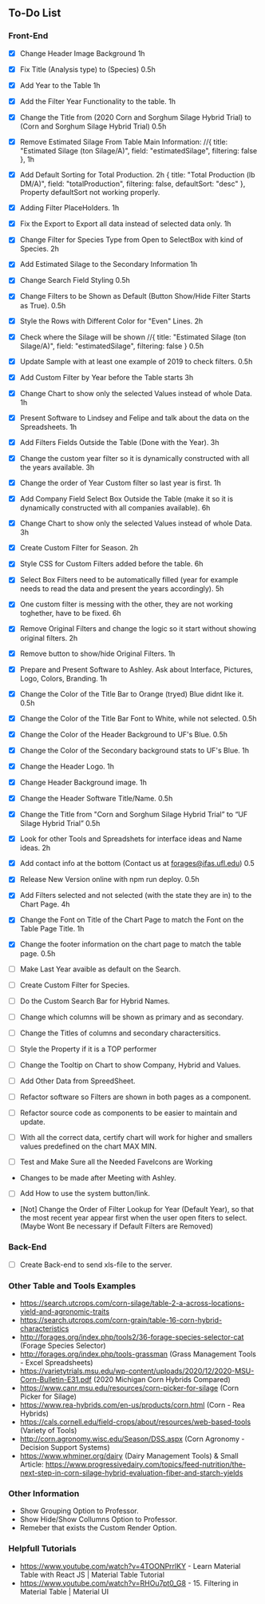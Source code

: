 ## To-Do List

### Front-End

- [X] Change Header Image Background 1h
- [X] Fix Title (Analysis type) to (Species) 0.5h
- [X] Add Year to the Table 1h
- [X] Add the Filter Year Functionality to the table. 1h
- [X] Change the Title from (2020 Corn and Sorghum Silage Hybrid Trial) to (Corn and Sorghum Silage Hybrid Trial) 0.5h
- [X] Remove Estimated Silage From Table Main Information: //{ title: "Estimated Silage (ton Silage/A)", field: "estimatedSilage", filtering: false }, 1h
- [X] Add Default Sorting for Total Production. 2h  { title: "Total Production (lb DM/A)", field: "totalProduction", filtering: false, defaultSort: "desc" }, Property defaultSort not working properly.
- [X] Adding Filter PlaceHolders. 1h
- [X] Fix the Export to Export all data instead of selected data only. 1h

- [X] Change Filter for Species Type from Open to SelectBox with kind of Species. 2h
- [X] Add Estimated Silage to the Secondary Information 1h
- [X] Change Search Field Styling 0.5h
- [X] Change Filters to be Shown as Default (Button Show/Hide Filter Starts as True). 0.5h
- [X] Style the Rows with Different Color for "Even" Lines. 2h
- [X] Check where the Silage will be shown //{ title: "Estimated Silage (ton Silage/A)", field: "estimatedSilage", filtering: false } 0.5h

- [X] Update Sample with at least one example of 2019 to check filters. 0.5h
- [X] Add Custom Filter by Year before the Table starts 3h 
- [X] Change Chart to show only the selected Values instead of whole Data. 1h

- [X] Present Software to Lindsey and Felipe and talk about the data on the Spreadsheets. 1h

- [X] Add Filters Fields Outside the Table (Done with the Year). 3h
- [X] Change the custom year filter so it is dynamically constructed with all the years available. 3h
- [X] Change the order of Year Custom filter so last year is first. 1h
- [X] Add Company Field Select Box Outside the Table (make it so it is dynamically constructed with all companies available). 6h
- [X] Change Chart to show only the selected Values instead of whole Data. 3h

- [X] Create Custom Filter for Season. 2h
- [X] Style CSS for Custom Filters added before the table. 6h
- [X] Select Box Filters need to be automatically filled (year for example needs to read the data and present the years accordingly). 5h
- [X] One custom filter is messing with the other, they are not working toghether, have to be fixed. 6h
- [X] Remove Original Filters and change the logic so it start without showing original filters. 2h
- [X] Remove button to show/hide Original Filters. 1h

- [X] Prepare and Present Software to Ashley. Ask about Interface, Pictures, Logo, Colors, Branding. 1h

- [X] Change the Color of the Title Bar to Orange (tryed) Blue didnt like it. 0.5h
- [X] Change the Color of the Title Bar Font to White, while not selected. 0.5h
- [X] Change the Color of the Header Background to UF's Blue. 0.5h
- [X] Change the Color of the Secondary background stats to UF's Blue. 1h
- [X] Change the Header Logo. 1h
- [X] Change Header Background image. 1h
- [X] Change the Header Software Title/Name. 0.5h 
- [X] Change the Title from "Corn and Sorghum Silage Hybrid Trial” to “UF Silage Hybrid Trial” 0.5h

- [X] Look for other Tools and Spreadshets for interface ideas and Name ideas. 2h
- [X] Add contact info at the bottom (Contact us at forages@ifas.ufl.edu) 0.5
- [X] Release New Version online with npm run deploy. 0.5h

- [X] Add Filters selected and not selected (with the state they are in) to the Chart Page. 4h
- [X] Change the Font on Title of the Chart Page to match the Font on the Table Page Title. 1h
- [X] Change the footer information on the chart page to match the table page. 0.5h

- [ ] Make Last Year avaible as default on the Search.

- [ ] Create Custom Filter for Species.
- [ ] Do the Custom Search Bar for Hybrid Names. 
- [ ] Change which columns will be shown as primary and as secondary.
- [ ] Change the Titles of columns and secondary charactersitics.

- [ ] Style the Property if it is a TOP performer
- [ ] Change the Tooltip on Chart to show Company, Hybrid and Values.
- [ ] Add Other Data from SpreedSheet.
- [ ] Refactor software so Filters are shown in both pages as a component.
- [ ] Refactor source code as components to be easier to maintain and update.
- [ ] With all the correct data, certify chart will work for higher and smallers values predefined on the chart MAX MIN.
- [ ] Test and Make Sure all the Needed FaveIcons are Working

- Changes to be made after Meeting with Ashley.

- [ ] Add How to use the system button/link.


- [Not] Change the Order of Filter Lookup for Year (Default Year), so that the most recent year appear first when the user open fiters to select. (Maybe Wont Be necessary if Default Filters are Removed)

### Back-End

- [ ] Create Back-end to send xls-file to the server.


### Other Table and Tools Examples

- https://search.utcrops.com/corn-silage/table-2-a-across-locations-yield-and-agronomic-traits
- https://search.utcrops.com/corn-grain/table-16-corn-hybrid-characteristics
- http://forages.org/index.php/tools2/36-forage-species-selector-cat (Forage Species Selector)
- http://forages.org/index.php/tools-grassman (Grass Management Tools - Excel Spreadsheets)
- https://varietytrials.msu.edu/wp-content/uploads/2020/12/2020-MSU-Corn-Bulletin-E31.pdf (2020 Michigan Corn Hybrids Compared)
- https://www.canr.msu.edu/resources/corn-picker-for-silage (Corn Picker for Silage)
- https://www.rea-hybrids.com/en-us/products/corn.html (Corn - Rea Hybrids)
- https://cals.cornell.edu/field-crops/about/resources/web-based-tools (Variety of Tools)
- http://corn.agronomy.wisc.edu/Season/DSS.aspx (Corn Agronomy - Decision Support Systems)
- https://www.whminer.org/dairy (Dairy Management Tools) & Small Article: https://www.progressivedairy.com/topics/feed-nutrition/the-next-step-in-corn-silage-hybrid-evaluation-fiber-and-starch-yields

### Other Information
- Show Grouping Option to Professor.
- Show Hide/Show Collumns Option to Professor.
- Remeber that exists the Custom Render Option.

### Helpfull Tutorials
- https://www.youtube.com/watch?v=4TOONPrrlKY - Learn Material Table with React JS | Material Table Tutorial
- https://www.youtube.com/watch?v=RHOu7pt0_G8 - 15. Filtering in Material Table | Material UI

